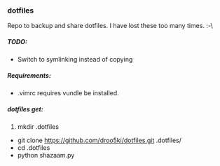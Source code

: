 ### dotfiles

Repo to backup and share dotfiles. I have lost these too many times. :-\

##### TODO:
- Switch to symlinking instead of copying

##### Requirements:
- .vimrc requires vundle be installed.

##### dotfiles get:

1. mkdir .dotfiles
- git clone https://github.com/droo5ki/dotfiles.git .dotfiles/
- cd .dotfiles
- python shazaam.py

